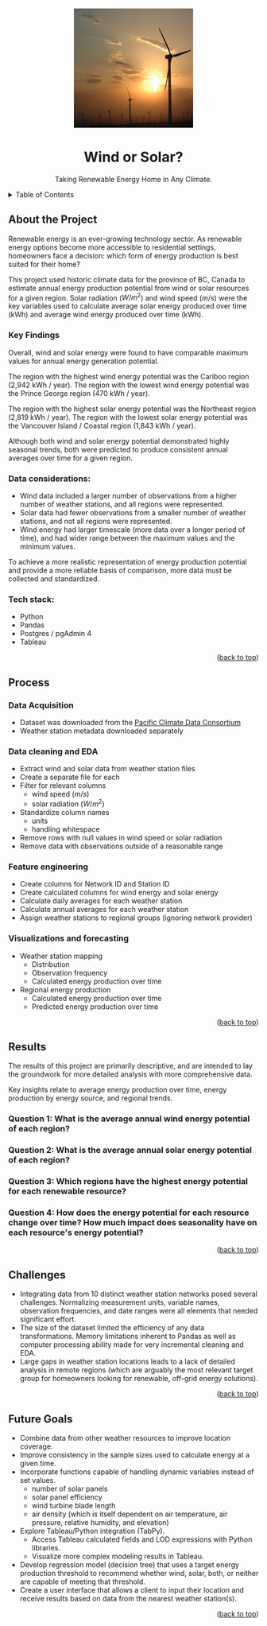 <a name="readme-top"></a>

<!-- PROJECT LOGO -->
<br />
<div align="center">
  <a href="https://github.com/madiwiebe/LHL_Capstone_Project">
    <img src="images/wind_turbines_image.jpg" alt="Logo" width="240" height="240">
  </a>

<h1 align="center">Wind or Solar?</h3>

  <p align="center">
    Taking Renewable Energy Home in Any Climate.
  </p>
</div>

<!-- TABLE OF CONTENTS -->
<details>
  <summary>Table of Contents</summary>
  <ol>
    <li>
      <a href="#about-the-project">About The Project</a>
      <ul>
        <li><a href="#key-findings">Key Findings</a></li>
        <li><a href="#data-considerations">Data Considerations</a></li>
        <li><a href="#tech-stack">Tech Stack</a></li>
      </ul>
    </li>
    <li>
      <a href="#process">Process</a>
      <ul>
        <li><a href="#data-acquisition">Data Acquisition</a></li>
        <li><a href="#data-cleaning-and-eda">Data Cleaning and EDA</a></li>
        <li><a href="feature-engineering">Feature Engineering</li>
        <li><a href="visualizations-and-forecasting">Visualizations and Forecasting< /li>
      </ul>
    </li>
    <li><a href="#results">Results</a></li>
    <li><a href="#challenges">Challenges</a></li>
    <li><a href="#future-goals">Future Goals</a></li>
  </ol>
</details>

<!-- ABOUT THE PROJECT -->
## About the Project

Renewable energy is an ever-growing technology sector. As renewable energy options become more accessible to residential settings, homeowners face a decision: which form of energy production is best suited for their home?

This project used historic climate data for the province of BC, Canada to estimate annual energy production potential from wind or solar resources for a given region. 
Solar radiation ($W/{m^2}$) and wind speed ($m/s$) were the key variables used to calculate average solar energy produced over time (kWh) and average wind energy produced over time (kWh). 

<!-- KEY FINDINGS -->
### Key Findings
Overall, wind and solar energy were found to have comparable maximum values for annual energy generation potential.

The region with the highest wind energy potential was the Cariboo region (2,942 kWh / year). The region with the lowest wind energy potential was the Prince George region (470 kWh / year).

The region with the highest solar energy potential was the Northeast region (2,819 kWh / year). The region with the lowest solar energy potential was the Vancouver Island / Coastal region (1,843 kWh / year).

Although both wind and solar energy potential demonstrated highly seasonal trends, both were predicted to produce consistent annual averages over time for a given region.

<!-- DATA CONSIDERATIONS -->
### Data considerations: 
- Wind data included a larger number of observations from a higher number of weather stations, and all regions were represented.
- Solar data had fewer observations from a smaller number of weather stations, and not all regions were represented.
- Wind energy had larger timescale (more data over a longer period of time), and had wider range between the maximum values and the minimum values. 

To achieve a more realistic representation of energy production potential and provide a more reliable basis of comparison, more data must be collected and standardized.

<!-- TECH STACK -->
### Tech stack:
- Python
- Pandas
- Postgres / pgAdmin 4
- Tableau

<p align="right">(<a href="#readme-top">back to top</a>)</p>

<!-- PROCESS -->
## Process
<!-- DATA ACQUISITION -->
### Data Acquisition
- Dataset was downloaded from the [Pacific Climate Data Consortium](https://services.pacificclimate.org/met-data-portal-pcds/app/#close)
- Weather station metadata downloaded separately

<!-- DATA CLEANING AND EDA -->
### Data cleaning and EDA
- Extract wind and solar data from weather station files
- Create a separate file for each 
- Filter for relevant columns
  - wind speed ($m/s$)
  - solar radiation ($W/{m^2}$)
- Standardize column names
  - units
  - handling whitespace
- Remove rows with null values in wind speed or solar radiation
- Remove data with observations outside of a reasonable range

<!-- FEATURE ENGINEERING -->
### Feature engineering
- Create columns for Network ID and Station ID
- Create calculated columns for wind energy and solar energy
- Calculate daily averages for each weather station
- Calculate annual averages for each weather station
- Assign weather stations to regional groups (ignoring network provider)

<!-- VISUALIZATIONS AND FORECASTING -->
### Visualizations and forecasting
- Weather station mapping
  - Distribution
  - Observation frequency
  - Calculated energy production over time
- Regional energy production
  - Calculated energy production over time
  - Predicted energy production over time

<p align="right">(<a href="#readme-top">back to top</a>)</p>

<!-- RESULTS -->
## Results

The results of this project are primarily descriptive, and are intended to lay the groundwork for more detailed analysis with more comprehensive data. 

Key insights relate to average energy production over time, energy production by energy source, and regional trends.

### Question 1: What is the average annual wind energy potential of each region?

### Question 2: What is the average annual solar energy potential of each region?

### Question 3: Which regions have the highest energy potential for each renewable resource?

### Question 4: How does the energy potential for each resource change over time? How much impact does seasonality have on each resource's energy potential?

<p align="right">(<a href="#readme-top">back to top</a>)</p>

<!-- CHALLENGES -->
## Challenges 

- Integrating data from 10 distinct weather station networks posed several challenges. Normalizing measurement units, variable names, observation frequencies, and date ranges were all elements that needed significant effort.
- The size of the dataset limited the efficiency of any data transformations. Memory limitations inherent to Pandas as well as computer processing ability made for very incremental cleaning and EDA.
- Large gaps in weather station locations leads to a lack of detailed analysis in remote regions (which are arguably the most relevant target group for homeowners looking for renewable, off-grid energy solutions).

<p align="right">(<a href="#readme-top">back to top</a>)</p>

<!-- FUTURE GOALS -->
## Future Goals

- Combine data from other weather resources to improve location coverage.
- Improve consistency in the sample sizes used to calculate energy at a given time.
- Incorporate functions capable of handling dynamic variables instead of set values.
  - number of solar panels
  - solar panel efficiency
  - wind turbine blade length
  - air density (which is itself dependent on air temperature, air pressure, relative humidity, and elevation) 
- Explore Tableau/Python integration (TabPy).
  - Access Tableau calculated fields and LOD expressions with Python libraries.
  - Visualize more complex modeling results in Tableau.
- Develop regression model (decision tree) that uses a target energy production threshold to recommend whether wind, solar, both, or neither are capable of meeting that threshold.
- Create a user interface that allows a client to input their location and receive results based on data from the nearest weather station(s).

<p align="right">(<a href="#readme-top">back to top</a>)</p>
